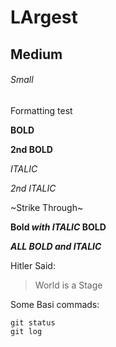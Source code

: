 # LArgest
## Medium
###### Small
Formatting test

**BOLD**

__2nd BOLD__


*ITALIC*

_2nd ITALIC_


~Strike Through~


**Bold _with ITALIC_ BOLD**


***ALL BOLD and ITALIC***

Hitler Said:

>World is a Stage

Some Basi commads:
```
git status
git log
```
